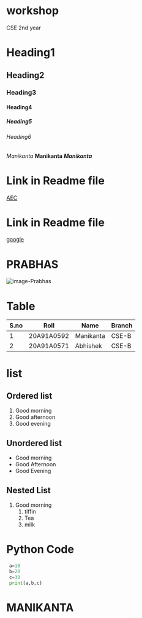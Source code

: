 # workshop
CSE 2nd year
# Heading1
## Heading2
### Heading3
#### Heading4
##### Heading5
###### Heading6
*Manikanta*
**Manikanta**
***Manikanta***
# Link in Readme file
[AEC](https://www.aec.edu.in/)
# Link in Readme file
[google](https://www.google.co.in/)
# PRABHAS
![image-Prabhas](https://www.filmibeat.com/wimg/desktop/2019/10/prabhas_23.jpg)

# Table
|S.no|Roll|Name|Branch|
|----|----|----|------|
|1|20A91A0592|Manikanta|CSE-B|
|2|20A91A0571|Abhishek|CSE-B|

# list
## Ordered list
1. Good morning
2. Good afternoon
3. Good evening
## Unordered list
- Good morning
- Good Afternoon
- Good Evening

## Nested List
1. Good morning
   1. tiffin
   2. Tea
   3. milk
  
# Python Code
``` python
 a=10
 b=20
 c=30
 print(a,b,c)
```
# MANIKANTA
